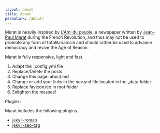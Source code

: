 ```yaml
---
layout: about
title: About
permalink: /about/
---
```


Marat is heavily inspired by [L'Ami du peuple](https://en.wikipedia.org/wiki/L%27Ami_du_peuple), a newspaper written by [Jean-Paul Marat](https://en.wikipedia.org/wiki/Jean-Paul_Marat) during the French Revolution, and thus may not be used to promote any form of totalitarianism and should rather be used to advance democracy and revive the Age of Reason.

Marat is fully responsive, light and fast.

1. Adapt the \_config.yml file
2. Replace/Delete the posts
3. Change this page: about.md
4. Change or add your links in the nav.yml file located in the \_data folder
5. Replace favicon.ico in root folder
6. Enlighten the masses!

Plugins:

Marat includes the following plugins.

* [jekyll-roman](https://github.com/paulrobertlloyd/jekyll-roman)
* [jekyll-seo-tag](https://github.com/jekyll/jekyll-seo-tag)
